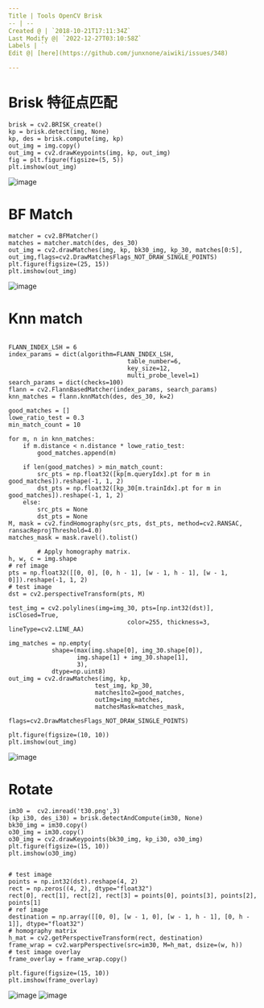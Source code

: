```yaml
---
Title | Tools OpenCV Brisk
-- | --
Created @ | `2018-10-21T17:11:34Z`
Last Modify @| `2022-12-27T03:10:58Z`
Labels | ``
Edit @| [here](https://github.com/junxnone/aiwiki/issues/348)

---
```

# Brisk  特征点匹配


```
brisk = cv2.BRISK_create()
kp = brisk.detect(img, None)
kp, des = brisk.compute(img, kp)
out_img = img.copy()
out_img = cv2.drawKeypoints(img, kp, out_img)
fig = plt.figure(figsize=(5, 5))
plt.imshow(out_img)
```
![image](https://user-images.githubusercontent.com/2216970/47298138-8eb54080-d649-11e8-9342-5f0a9f7ffddc.png)

# BF Match
```
matcher = cv2.BFMatcher()
matches = matcher.match(des, des_30)
out_img = cv2.drawMatches(img, kp, bk30_img, kp_30, matches[0:5], out_img,flags=cv2.DrawMatchesFlags_NOT_DRAW_SINGLE_POINTS)
plt.figure(figsize=(25, 15))
plt.imshow(out_img)
```
![image](https://user-images.githubusercontent.com/2216970/47298166-a391d400-d649-11e8-97b8-514fb41169d9.png)
# Knn match
```

FLANN_INDEX_LSH = 6
index_params = dict(algorithm=FLANN_INDEX_LSH,
                                 table_number=6,
                                 key_size=12,
                                 multi_probe_level=1)
search_params = dict(checks=100)
flann = cv2.FlannBasedMatcher(index_params, search_params)
knn_matches = flann.knnMatch(des, des_30, k=2)

good_matches = []
lowe_ratio_test = 0.3
min_match_count = 10

for m, n in knn_matches:
    if m.distance < n.distance * lowe_ratio_test:
        good_matches.append(m)

    if len(good_matches) > min_match_count:
        src_pts = np.float32([kp[m.queryIdx].pt for m in good_matches]).reshape(-1, 1, 2)
        dst_pts = np.float32([kp_30[m.trainIdx].pt for m in good_matches]).reshape(-1, 1, 2)
    else:
        src_pts = None
        dst_pts = None
M, mask = cv2.findHomography(src_pts, dst_pts, method=cv2.RANSAC, ransacReprojThreshold=4.0)
matches_mask = mask.ravel().tolist()

        # Apply homography matrix.
h, w, c = img.shape
# ref image
pts = np.float32([[0, 0], [0, h - 1], [w - 1, h - 1], [w - 1, 0]]).reshape(-1, 1, 2)
# test image
dst = cv2.perspectiveTransform(pts, M)

test_img = cv2.polylines(img=img_30, pts=[np.int32(dst)], isClosed=True,
                                 color=255, thickness=3, lineType=cv2.LINE_AA)

img_matches = np.empty(
            shape=(max(img.shape[0], img_30.shape[0]),
                   img.shape[1] + img_30.shape[1],
                   3),
            dtype=np.uint8)
out_img = cv2.drawMatches(img, kp,
                        test_img, kp_30,
                        matches1to2=good_matches,
                        outImg=img_matches,
                        matchesMask=matches_mask,
                        flags=cv2.DrawMatchesFlags_NOT_DRAW_SINGLE_POINTS)

plt.figure(figsize=(10, 10))
plt.imshow(out_img)
```

![image](https://user-images.githubusercontent.com/2216970/47299896-dccc4300-d64d-11e8-8ece-62231efb3313.png)


# Rotate
```
im30 =  cv2.imread('t30.png',3)
(kp_i30, des_i30) = brisk.detectAndCompute(im30, None)
bk30_img = im30.copy()
o30_img = im30.copy()
o30_img = cv2.drawKeypoints(bk30_img, kp_i30, o30_img)
plt.figure(figsize=(15, 10))
plt.imshow(o30_img)


# test image
points = np.int32(dst).reshape(4, 2)
rect = np.zeros((4, 2), dtype="float32")
rect[0], rect[1], rect[2], rect[3] = points[0], points[3], points[2], points[1]
# ref image
destination = np.array([[0, 0], [w - 1, 0], [w - 1, h - 1], [0, h - 1]], dtype="float32")
# homography matrix
h_mat = cv2.getPerspectiveTransform(rect, destination)
frame_wrap = cv2.warpPerspective(src=im30, M=h_mat, dsize=(w, h))
# test image overlay
frame_overlay = frame_wrap.copy()

plt.figure(figsize=(15, 10))
plt.imshow(frame_overlay)
```
![image](https://user-images.githubusercontent.com/2216970/47299664-59aaed00-d64d-11e8-9223-dc71c932cc02.png)
![image](https://user-images.githubusercontent.com/2216970/47300513-384b0080-d64f-11e8-96c7-a862625da652.png)



